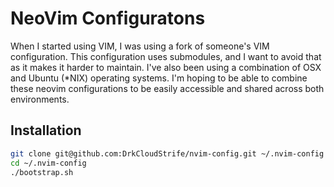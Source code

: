 NeoVim Configuratons
===

When I started using VIM, I was using a fork of someone's VIM configuration.
This configuration uses submodules, and I want to avoid that as it makes it 
harder to maintain. I've also been using a combination of OSX and Ubuntu (*NIX)
operating systems. I'm hoping to be able to combine these neovim configurations
to be easily accessible and shared across both environments.

## Installation
```bash
git clone git@github.com:DrkCloudStrife/nvim-config.git ~/.nvim-config
cd ~/.nvim-config
./bootstrap.sh
```
